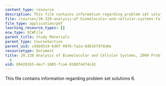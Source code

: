 ```yaml
---
content_type: resource
description: This file contains information regarding problem set solutions 6.
file: /courses/20-320-analysis-of-biomolecular-and-cellular-systems-fall-2012/894261b54ecf1805fca4818874df4c41_MIT20_320F12_2009_PrSe6_So.pdf
file_type: application/pdf
learning_resource_types: []
ocw_type: OCWFile
parent_title: Study Materials
parent_type: CourseSection
parent_uid: cd4b4519-6d0f-99f6-fa2a-8d816797da6e
resourcetype: Document
title: 20.320 Analysis of Biomolecular and Cellular Systems, 2009 Problem Set Solutions
  6
uid: 894261b5-4ecf-1805-fca4-818874df4c41
---
```

This file contains information regarding problem set solutions 6.